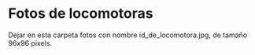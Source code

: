 # Fotos de locomotoras

Dejar en esta carpeta fotos con nombre id_de_locomotora.jpg, de tamaño 96x96 pixels.

